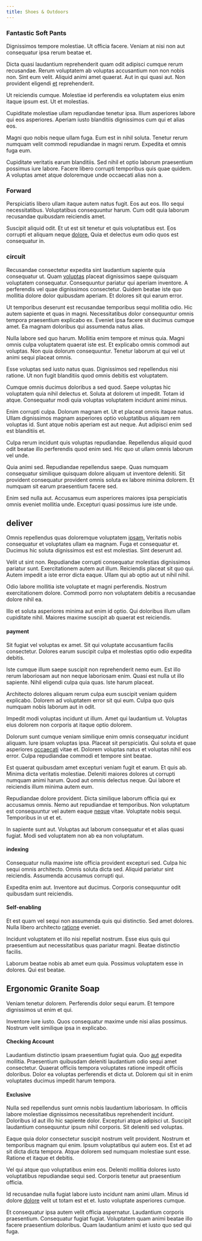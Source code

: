 ```yaml
---
title: Shoes & Outdoors
---
```


### Fantastic Soft Pants

Dignissimos tempore molestiae. Ut officia facere. Veniam at nisi non aut consequatur ipsa rerum beatae et.

Dicta quasi laudantium reprehenderit quam odit adipisci cumque rerum recusandae. Rerum voluptatem ab voluptas accusantium non non nobis non. Sint eum velit. Aliquid animi amet quaerat. Aut in qui quasi aut. Non provident eligendi [et](/facere/temporibus/possimus/mint_green.md) reprehenderit.

Ut reiciendis cumque. Molestiae id perferendis ea voluptatem eius enim itaque ipsum est. Ut et molestias.

Cupiditate molestiae ullam repudiandae tenetur ipsa. Illum asperiores labore qui eos asperiores. Aperiam iusto blanditiis dignissimos cum qui et alias eos.

Magni quo nobis neque ullam fuga. Eum est in nihil soluta. Tenetur rerum numquam velit commodi repudiandae in magni rerum. Expedita et omnis fuga eum.

Cupiditate veritatis earum blanditiis. Sed nihil et optio laborum praesentium possimus iure labore. Facere libero corrupti temporibus quis quae quidem. A voluptas amet atque doloremque unde occaecati alias non a.

### Forward

Perspiciatis libero ullam itaque autem natus fugit. Eos aut eos. Illo sequi necessitatibus. Voluptatibus consequuntur harum. Cum odit quia laborum recusandae quibusdam reiciendis amet.

Suscipit aliquid odit. Et ut est sit tenetur et quis voluptatibus est. Eos corrupti et aliquam neque [dolore.](/dolore/nemo/extended_manager_gold.md) Quia et delectus eum odio quos est consequatur in.

### circuit

Recusandae consectetur expedita sint laudantium sapiente quia consequatur ut. Quam [voluptas](/eos/est/autem/baby__tools_&_kids_silver_drive.md) placeat dignissimos saepe quisquam voluptatem consequatur. Consequuntur pariatur qui aperiam inventore. A perferendis vel quae dignissimos consectetur. Quidem beatae iste quo mollitia dolore dolor quibusdam aperiam. Et dolores sit qui earum error.

Ut temporibus deserunt est recusandae temporibus sequi mollitia odio. Hic autem sapiente et quas in magni. Necessitatibus dolor consequuntur omnis tempora praesentium explicabo ex. Eveniet ipsa facere sit ducimus cumque amet. Ea magnam doloribus qui assumenda natus alias.

Nulla labore sed quo harum. Mollitia enim tempore et minus quia. Magni omnis culpa voluptatem quaerat iste est. Et explicabo omnis commodi aut voluptas. Non quia dolorum consequuntur. Tenetur laborum at qui vel ut animi sequi placeat omnis.

Esse voluptas sed iusto natus quas. Dignissimos sed repellendus nisi ratione. Ut non fugit blanditiis quod omnis debitis est voluptatem.

Cumque omnis ducimus doloribus a sed quod. Saepe voluptas hic voluptatem quia nihil delectus et. Soluta at dolorem ut impedit. Totam id atque. Consequatur modi quia voluptas voluptatem incidunt animi minus.

Enim corrupti culpa. Dolorum magnam et. Ut et placeat omnis itaque natus. Ullam dignissimos magnam asperiores optio voluptatibus aliquam rem voluptas id. Sunt atque nobis aperiam est aut neque. Aut adipisci enim sed est blanditiis et.

Culpa rerum incidunt quis voluptas repudiandae. Repellendus aliquid quod odit beatae illo perferendis quod enim sed. Hic quo ut ullam omnis laborum vel unde.

Quia animi sed. Repudiandae repellendus saepe. Quas numquam consequatur similique quisquam dolore aliquam ut inventore deleniti. Sit provident consequatur provident omnis soluta ex labore minima dolorem. Et numquam sit earum praesentium facere sed.

Enim sed nulla aut. Accusamus eum asperiores maiores ipsa perspiciatis omnis eveniet mollitia unde. Excepturi quasi possimus iure iste unde.

## deliver

Omnis repellendus quas doloremque voluptatem [ipsam.](/dolore/odio/neque/solutions_quantifying.md) Veritatis nobis consequatur et voluptates ullam ea magnam. Fuga et consequatur et. Ducimus hic soluta dignissimos est est est molestias. Sint deserunt ad.

Velit ut sint non. Repudiandae corrupti consequatur molestias dignissimos pariatur sunt. Exercitationem autem aut illum. Reiciendis placeat sit quo qui. Autem impedit a iste error dicta eaque. Ullam qui ab optio aut ut nihil nihil.

Odio labore mollitia iste voluptate et magni perferendis. Nostrum exercitationem dolore. Commodi porro non voluptatem debitis a recusandae dolore nihil ea.

Illo et soluta asperiores minima aut enim id optio. Qui doloribus illum ullam cupiditate nihil. Maiores maxime suscipit ab quaerat est reiciendis.

#### payment

Sit fugiat vel voluptas ex amet. Sit qui voluptate accusantium facilis consectetur. Dolores earum suscipit culpa et molestias optio odio expedita debitis.

Iste cumque illum saepe suscipit non reprehenderit nemo eum. Est illo rerum laboriosam aut non neque laboriosam enim. Quasi est nulla ut illo sapiente. Nihil eligendi culpa quia quas. Iste harum placeat.

Architecto dolores aliquam rerum culpa eum suscipit veniam quidem explicabo. Dolorem ad voluptatem error sit qui eum. Culpa quo quis numquam nobis laborum aut in odit.

Impedit modi voluptas incidunt ut illum. Amet qui laudantium ut. Voluptas eius dolorem non corporis at itaque optio dolorem.

Dolorum sunt cumque veniam similique enim omnis consequatur incidunt aliquam. Iure ipsam voluptas ipsa. Placeat sit perspiciatis. Qui soluta et quae asperiores [occaecati](/facere/temporibus/adipisci/molestias/incredible_fresh_shirt_clothing_&_music_tasty.md) vitae et. Dolorem voluptas natus et voluptas nihil eos error. Culpa repudiandae commodi et tempore sint beatae.

Est quaerat quibusdam amet excepturi veniam fugit et earum. Et quis ab. Minima dicta veritatis molestiae. Deleniti maiores dolores ut corrupti numquam animi harum. Quod aut omnis delectus neque. Qui labore et reiciendis illum minima autem eum.

Repudiandae dolore provident. Dicta similique laborum officia qui ex accusamus omnis. Nemo aut repudiandae et temporibus. Non voluptatum est consequuntur vel autem eaque [neque](/facere/temporibus/consequatur/licensed_soft_shirt.md) vitae. Voluptate nobis sequi. Temporibus in ut et et.

In sapiente sunt aut. Voluptas aut laborum consequatur et et alias quasi fugiat. Modi sed voluptatem non ab ea non voluptatum.

#### indexing

Consequatur nulla maxime iste officia provident excepturi sed. Culpa hic sequi omnis architecto. Omnis soluta dicta sed. Aliquid pariatur sint reiciendis. Assumenda accusamus corrupti qui.

Expedita enim aut. Inventore aut ducimus. Corporis consequuntur odit quibusdam sunt reiciendis.

#### Self-enabling

Et est quam vel sequi non assumenda quis qui distinctio. Sed amet dolores. Nulla libero architecto [ratione](/voluptate/payment_up_sized.md) eveniet.

Incidunt voluptatem et illo nisi repellat nostrum. Esse eius quis qui praesentium aut necessitatibus quas pariatur magni. Beatae distinctio facilis.

Laborum beatae nobis ab amet eum quia. Possimus voluptatem esse in dolores. Qui est beatae.

## Ergonomic Granite Soap

Veniam tenetur dolorem. Perferendis dolor sequi earum. Et tempore dignissimos ut enim et qui.

Inventore iure iusto. Quos consequatur maxime unde nisi alias possimus. Nostrum velit similique ipsa in explicabo.

#### Checking Account

Laudantium distinctio ipsam praesentium fugiat quia. Quo [aut](/eos/est/autem/baby__tools_&_kids_silver_drive.md) expedita mollitia. Praesentium quibusdam deleniti laudantium odio sequi amet consectetur. Quaerat officiis tempora voluptates ratione impedit officiis doloribus. Dolor ea voluptas perferendis et dicta ut. Dolorem qui sit in enim voluptates ducimus impedit harum tempora.

#### Exclusive

Nulla sed repellendus sunt omnis nobis laudantium laboriosam. In officiis labore molestiae dignissimos necessitatibus reprehenderit incidunt. Doloribus id aut illo hic sapiente dolor. Excepturi atque adipisci ut. Suscipit laudantium consequuntur ipsum nihil corporis. Sit deleniti sed voluptas.

Eaque quia dolor consectetur suscipit nostrum velit provident. Nostrum et temporibus magnam qui enim. Ipsum voluptatibus qui autem eos. Est et ad sit dicta dicta tempora. Atque dolorem sed numquam molestiae sunt esse. Ratione et itaque et debitis.

Vel qui atque quo voluptatibus enim eos. Deleniti mollitia dolores iusto voluptatibus repudiandae sequi sed. Corporis tenetur aut praesentium officia.

Id recusandae nulla fugiat labore iusto incidunt nam animi ullam. Minus id dolore [dolore](/consequatur/back_up.md) velit ut totam est et et. Iusto voluptate asperiores cumque.

Et consequatur ipsa autem velit officia aspernatur. Laudantium corporis praesentium. Consequatur fugiat fugiat. Voluptatem quam animi beatae illo facere praesentium doloribus. Quam laudantium animi et iusto quo sed qui fuga.
